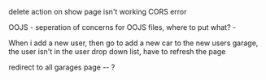 delete action on show page isn't working CORS error

OOJS 
     - seperation of concerns for OOJS files, where to put what?
     -


When i add a new user, then go to add a new car to the new users garage, the user isn't in the user drop down list,
    have to refresh the page
    

redirect to all garages page -- ?



